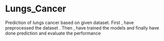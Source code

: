 # Lungs_Cancer
Prediction of lungs cancer based on given dataset. First , have preprocessed the dataset . Then , have trained the models and finally have done prediction and evaluate the performance
